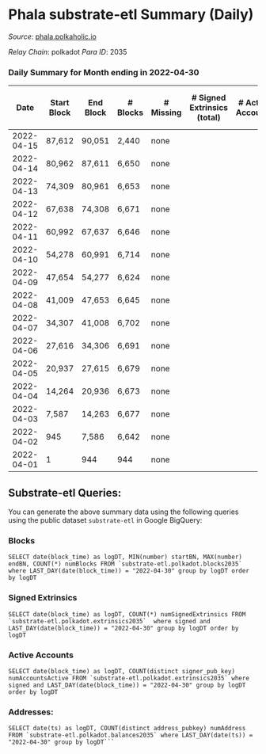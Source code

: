 # Phala substrate-etl Summary (Daily)

_Source_: [phala.polkaholic.io](https://phala.polkaholic.io)

*Relay Chain*: polkadot
*Para ID*: 2035



### Daily Summary for Month ending in 2022-04-30


| Date | Start Block | End Block | # Blocks | # Missing | # Signed Extrinsics (total) | # Active Accounts | # Addresses with Balances | # Events | # Transfers | # XCM Transfers In | # XCM Transfers Out |
| ---- | ----------- | --------- | -------- | --------- | --------------------------- | ----------------- | ------------------------- | -------- | ----------- | ------------------ | ------------------- |
| 2022-04-15 | 87,612 | 90,051 | 2,440 | none  |  |  | 5 | 4,882 |   |   |   |
| 2022-04-14 | 80,962 | 87,611 | 6,650 | none  |  |  | 5 | 13,308 |   |   |   |
| 2022-04-13 | 74,309 | 80,961 | 6,653 | none  |  |  | 5 | 13,313 |   |   |   |
| 2022-04-12 | 67,638 | 74,308 | 6,671 | none  |  |  | 5 | 13,350 |   |   |   |
| 2022-04-11 | 60,992 | 67,637 | 6,646 | none  |  |  | 5 | 13,300 |   |   |   |
| 2022-04-10 | 54,278 | 60,991 | 6,714 | none  |  |  | 5 | 13,435 |   |   |   |
| 2022-04-09 | 47,654 | 54,277 | 6,624 | none  |  |  | 5 | 13,256 |   |   |   |
| 2022-04-08 | 41,009 | 47,653 | 6,645 | none  |  |  | 5 | 13,298 |   |   |   |
| 2022-04-07 | 34,307 | 41,008 | 6,702 | none  |  |  | 5 | 13,411 |   |   |   |
| 2022-04-06 | 27,616 | 34,306 | 6,691 | none  |  |  | 5 | 13,390 |   |   |   |
| 2022-04-05 | 20,937 | 27,615 | 6,679 | none  |  |  | 5 | 13,366 |   |   |   |
| 2022-04-04 | 14,264 | 20,936 | 6,673 | none  |  |  | 5 | 13,354 |   |   |   |
| 2022-04-03 | 7,587 | 14,263 | 6,677 | none  |  |  | 5 | 13,357 |   |   |   |
| 2022-04-02 | 945 | 7,586 | 6,642 | none  |  |  | 5 | 13,292 |   |   |   |
| 2022-04-01 | 1 | 944 | 944 | none  |  |  | 5 | 1,888 |   |   |   |

## Substrate-etl Queries:
You can generate the above summary data using the following queries using the public dataset `substrate-etl` in Google BigQuery:


### Blocks
```
SELECT date(block_time) as logDT, MIN(number) startBN, MAX(number) endBN, COUNT(*) numBlocks FROM `substrate-etl.polkadot.blocks2035`  where LAST_DAY(date(block_time)) = "2022-04-30" group by logDT order by logDT
```


### Signed Extrinsics
```
SELECT date(block_time) as logDT, COUNT(*) numSignedExtrinsics FROM `substrate-etl.polkadot.extrinsics2035`  where signed and LAST_DAY(date(block_time)) = "2022-04-30" group by logDT order by logDT
```


### Active Accounts
```
SELECT date(block_time) as logDT, COUNT(distinct signer_pub_key) numAccountsActive FROM `substrate-etl.polkadot.extrinsics2035` where signed and LAST_DAY(date(block_time)) = "2022-04-30" group by logDT order by logDT
```


### Addresses:
```
SELECT date(ts) as logDT, COUNT(distinct address_pubkey) numAddress FROM `substrate-etl.polkadot.balances2035` where LAST_DAY(date(ts)) = "2022-04-30" group by logDT```

